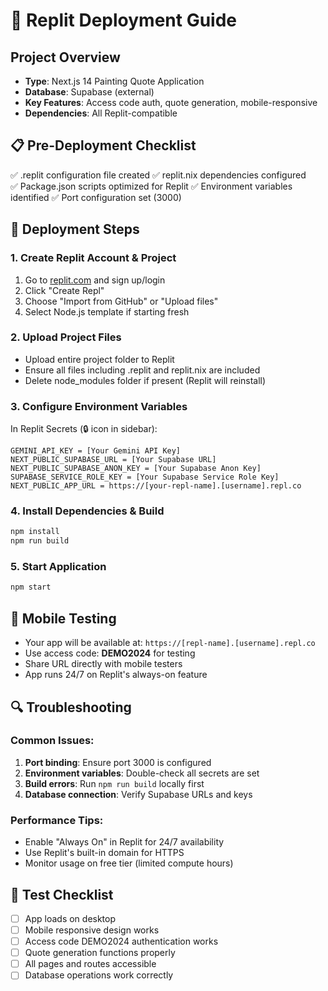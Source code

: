 # 🚀 Replit Deployment Guide

## Project Overview
- **Type**: Next.js 14 Painting Quote Application
- **Database**: Supabase (external)
- **Key Features**: Access code auth, quote generation, mobile-responsive
- **Dependencies**: All Replit-compatible

## 📋 Pre-Deployment Checklist
✅ .replit configuration file created
✅ replit.nix dependencies configured  
✅ Package.json scripts optimized for Replit
✅ Environment variables identified
✅ Port configuration set (3000)

## 🔧 Deployment Steps

### 1. Create Replit Account & Project
1. Go to [replit.com](https://replit.com) and sign up/login
2. Click "Create Repl"
3. Choose "Import from GitHub" or "Upload files"
4. Select Node.js template if starting fresh

### 2. Upload Project Files
- Upload entire project folder to Replit
- Ensure all files including .replit and replit.nix are included
- Delete node_modules folder if present (Replit will reinstall)

### 3. Configure Environment Variables
In Replit Secrets (🔒 icon in sidebar):
```
GEMINI_API_KEY = [Your Gemini API Key]
NEXT_PUBLIC_SUPABASE_URL = [Your Supabase URL]
NEXT_PUBLIC_SUPABASE_ANON_KEY = [Your Supabase Anon Key]
SUPABASE_SERVICE_ROLE_KEY = [Your Supabase Service Role Key]
NEXT_PUBLIC_APP_URL = https://[your-repl-name].[username].repl.co
```

### 4. Install Dependencies & Build
```bash
npm install
npm run build
```

### 5. Start Application
```bash
npm start
```

## 📱 Mobile Testing
- Your app will be available at: `https://[repl-name].[username].repl.co`
- Use access code: **DEMO2024** for testing
- Share URL directly with mobile testers
- App runs 24/7 on Replit's always-on feature

## 🔍 Troubleshooting

### Common Issues:
1. **Port binding**: Ensure port 3000 is configured
2. **Environment variables**: Double-check all secrets are set
3. **Build errors**: Run `npm run build` locally first
4. **Database connection**: Verify Supabase URLs and keys

### Performance Tips:
- Enable "Always On" in Replit for 24/7 availability
- Use Replit's built-in domain for HTTPS
- Monitor usage on free tier (limited compute hours)

## 🎯 Test Checklist
- [ ] App loads on desktop
- [ ] Mobile responsive design works
- [ ] Access code DEMO2024 authentication works
- [ ] Quote generation functions properly
- [ ] All pages and routes accessible
- [ ] Database operations work correctly